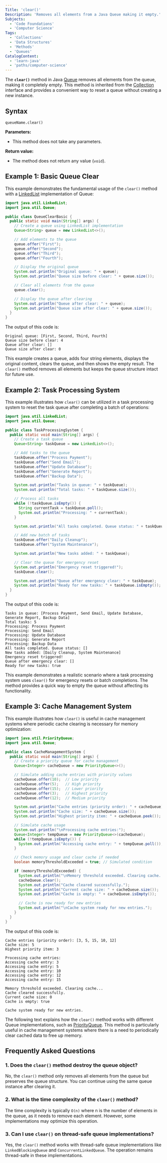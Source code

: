 ```yaml
---
Title: 'clear()'
Description: 'Removes all elements from a Java Queue making it empty.'
Subjects:
  - 'Code Foundations'
  - 'Computer Science'
Tags:
  - 'Collections'
  - 'Data Structures'
  - 'Methods'
  - 'Queues'
CatalogContent:
  - 'learn-java'
  - 'paths/computer-science'
---
```


The **`clear()`** method in Java [Queue](https://www.codecademy.com/resources/docs/java/queue) removes all elements from the queue, making it completely empty. This method is inherited from the [Collection](https://www.codecademy.com/resources/docs/java/collection) interface and provides a convenient way to reset a queue without creating a new instance.

## Syntax

```pseudo
queueName.clear()
```

**Parameters:**

- This method does not take any parameters.

**Return value:**

- The method does not return any value (`void`).

## Example 1: Basic Queue Clear

This example demonstrates the fundamental usage of the `clear()` method with a [LinkedList](https://www.codecademy.com/resources/docs/java/linked-list) implementation of Queue:

```java
import java.util.LinkedList;
import java.util.Queue;

public class QueueClearBasic {
  public static void main(String[] args) {
    // Create a queue using LinkedList implementation
    Queue<String> queue = new LinkedList<>();

    // Add elements to the queue
    queue.offer("First");
    queue.offer("Second");
    queue.offer("Third");
    queue.offer("Fourth");

    // Display the original queue
    System.out.println("Original queue: " + queue);
    System.out.println("Queue size before clear: " + queue.size());

    // Clear all elements from the queue
    queue.clear();

    // Display the queue after clearing
    System.out.println("Queue after clear: " + queue);
    System.out.println("Queue size after clear: " + queue.size());
  }
}
```

The output of this code is:

```shell
Original queue: [First, Second, Third, Fourth]
Queue size before clear: 4
Queue after clear: []
Queue size after clear: 0
```

This example creates a queue, adds four string elements, displays the original content, clears the queue, and then shows the empty result. The `clear()` method removes all elements but keeps the queue structure intact for future use.

## Example 2: Task Processing System

This example illustrates how `clear()` can be utilized in a task processing system to reset the task queue after completing a batch of operations:

```java
import java.util.LinkedList;
import java.util.Queue;

public class TaskProcessingSystem {
  public static void main(String[] args) {
    // Create a task queue
    Queue<String> taskQueue = new LinkedList<>();

    // Add tasks to the queue
    taskQueue.offer("Process Payment");
    taskQueue.offer("Send Email");
    taskQueue.offer("Update Database");
    taskQueue.offer("Generate Report");
    taskQueue.offer("Backup Data");

    System.out.println("Tasks in queue: " + taskQueue);
    System.out.println("Total tasks: " + taskQueue.size());

    // Process all tasks
    while (!taskQueue.isEmpty()) {
      String currentTask = taskQueue.poll();
      System.out.println("Processing: " + currentTask);
    }

    System.out.println("All tasks completed. Queue status: " + taskQueue);

    // Add new batch of tasks
    taskQueue.offer("Daily Cleanup");
    taskQueue.offer("System Maintenance");

    System.out.println("New tasks added: " + taskQueue);

    // Clear the queue for emergency reset
    System.out.println("Emergency reset triggered!");
    taskQueue.clear();

    System.out.println("Queue after emergency clear: " + taskQueue);
    System.out.println("Ready for new tasks: " + taskQueue.isEmpty());
  }
}
```

The output of this code is:

```shell
Tasks in queue: [Process Payment, Send Email, Update Database, Generate Report, Backup Data]
Total tasks: 5
Processing: Process Payment
Processing: Send Email
Processing: Update Database
Processing: Generate Report
Processing: Backup Data
All tasks completed. Queue status: []
New tasks added: [Daily Cleanup, System Maintenance]
Emergency reset triggered!
Queue after emergency clear: []
Ready for new tasks: true
```

This example demonstrates a realistic scenario where a task processing system uses `clear()` for emergency resets or batch completions. The method provides a quick way to empty the queue without affecting its functionality.

## Example 3: Cache Management System

This example illustrates how `clear()` is useful in cache management systems where periodic cache clearing is necessary for memory optimization:

```java
import java.util.PriorityQueue;
import java.util.Queue;

public class CacheManagementSystem {
  public static void main(String[] args) {
    // Create a priority queue for cache management
    Queue<Integer> cacheQueue = new PriorityQueue<>();

    // Simulate adding cache entries with priority values
    cacheQueue.offer(10);  // Low priority
    cacheQueue.offer(5);   // High priority
    cacheQueue.offer(15);  // Lower priority
    cacheQueue.offer(3);   // Highest priority
    cacheQueue.offer(12);  // Medium priority

    System.out.println("Cache entries (priority order): " + cacheQueue);
    System.out.println("Cache size: " + cacheQueue.size());
    System.out.println("Highest priority item: " + cacheQueue.peek());

    // Simulate cache usage
    System.out.println("\nProcessing cache entries:");
    Queue<Integer> tempQueue = new PriorityQueue<>(cacheQueue);
    while (!tempQueue.isEmpty()) {
      System.out.println("Accessing cache entry: " + tempQueue.poll());
    }

    // Check memory usage and clear cache if needed
    boolean memoryThresholdExceeded = true; // Simulated condition

    if (memoryThresholdExceeded) {
      System.out.println("\nMemory threshold exceeded. Clearing cache...");
      cacheQueue.clear();
      System.out.println("Cache cleared successfully.");
      System.out.println("Current cache size: " + cacheQueue.size());
      System.out.println("Cache is empty: " + cacheQueue.isEmpty());

      // Cache is now ready for new entries
      System.out.println("\nCache system ready for new entries.");
    }
  }
}
```

The output of this code is:

```shell
Cache entries (priority order): [3, 5, 15, 10, 12]
Cache size: 5
Highest priority item: 3

Processing cache entries:
Accessing cache entry: 3
Accessing cache entry: 5
Accessing cache entry: 10
Accessing cache entry: 12
Accessing cache entry: 15

Memory threshold exceeded. Clearing cache...
Cache cleared successfully.
Current cache size: 0
Cache is empty: true

Cache system ready for new entries.
```

The following text explains how the `clear()` method works with different Queue implementations, such as [PriorityQueue](https://www.codecademy.com/resources/docs/java/priorityqueue). This method is particularly useful in cache management systems where there is a need to periodically clear cached data to free up memory.

## Frequently Asked Questions

### 1. Does the `clear()` method destroy the queue object?

No, the `clear()` method only removes all elements from the queue but preserves the queue structure. You can continue using the same queue instance after clearing it.

### 2. What is the time complexity of the `clear()` method?

The time complexity is typically `O(n)` where n is the number of elements in the queue, as it needs to remove each element. However, some implementations may optimize this operation.

### 3. Can I use `clear()` on thread-safe queue implementations?

Yes, the `clear()` method works with thread-safe queue implementations like `LinkedBlockingQueue` and `ConcurrentLinkedQueue`. The operation remains thread-safe in these implementations.
